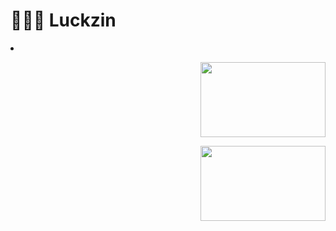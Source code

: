 # 👨🏾‍💻 Luckzin

<li display="inline">

<p float="right" align="right">
 <img src="https://i.imgur.com/dVipEV8.gif" height="120px" width="200px">
<p>

<p float="right" align="right">
 <img src="https://i.imgur.com/dVipEV8.gif" height="120px" width="200px">
<p>

</li>
